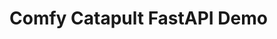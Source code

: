 <!--

WARNING: This file is auto-generated. Do not edit directly.
SOURCE: `README.md.jinja2`.

-->
# Comfy Catapult FastAPI Demo

